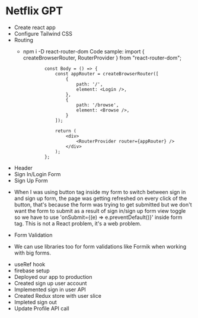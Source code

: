 # Netflix GPT

- Create react app
- Configure Tailwind CSS
- Routing
  - npm i -D react-router-dom
  Code sample:  import { createBrowserRouter, RouterProvider } from "react-router-dom";

                const Body = () => {
                    const appRouter = createBrowserRouter([
                        {
                            path: '/',
                            element: <Login />,
                        },
                        {
                            path: '/browse',
                            element: <Browse />,
                        }
                    ]);

                    return (
                        <div>
                            <RouterProvider router={appRouter} />
                        </div>
                    );
                };
- Header
- Sign In/Login Form
- Sign Up Form
* When I was using button tag inside my form to switch between sign in and sign up form, the page was getting refreshed on every click of the button, that's because the form was trying to get submitted but we don't want the form to submit as a result of sign in/sign up form view toggle so we have to use 'onSubmit={(e) => e.preventDefault()}' inside form tag. This is not a React problem, it's a web problem.

- Form Validation 
* We can use libraries too for form validations like Formik when working with big forms.

- useRef hook
- firebase setup
- Deployed our app to production
- Created sign up user account
- Implemented sign in user API
- Created Redux store with user slice
- Impleted sign out
- Update Profile API call